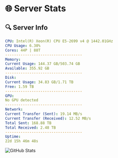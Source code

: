 # 🌐 Server Stats
## 🔍 Server Info
```yaml
CPU: Intel(R) Xeon(R) CPU E5-2699 v4 @ 1442.01GHz
CPU Usage: 6.30%
Cores: 44P | 88T
-----------------------------------
Memory:
Current Usage: 144.37 GB/503.74 GB
Available: 355.92 GB
-----------------------------------
Disk:
Current Usage: 34.83 GB/1.71 TB
Free: 1.59 TB
-----------------------------------
GPU:
No GPU detected
-----------------------------------
Network:
Current Transfer (Sent): 19.14 MB/s
Current Transfer (Received): 12.52 MB/s
Total Sent: 168.88 TB
Total Received: 2.48 TB
-----------------------------------
Uptime:
22d 15h 46m 48s
```
![GitHub Stats](https://img.shields.io/badge/Updated-2025-03-02_14:30:06-blue)